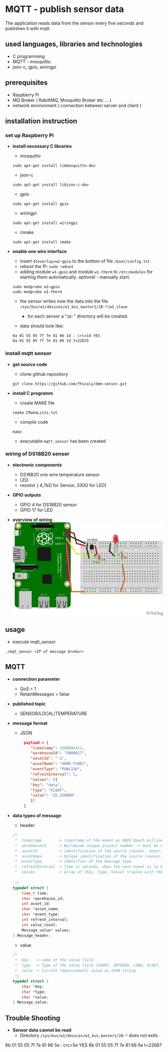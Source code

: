 # MQTT - publish sensor data
The application reads data from the sensor every five seconds and publishes it with mqtt.  

## used languages, libraries and technologies
* C programming
* MQTT - mosquitto
* json-c, gpio, wiringpi

## prerequisites
* Raspberry Pi
* MQ Broker ( RabittMQ, Mosquitto Broker etc ...  )
* network environment ( connection between server and client )

## installation instruction

### set up Raspberry Pi
*  **install necessary C libraries**
    *  mosquitto
      ```
      sudo apt-get install libmosquitto-dev
      ```
    * json-c
    ```
    sudo apt-get install libjson-c-dev
    ```
    * gpio
    ```
    sudo apt-get install gpio
    ```
    * wiringpi
    ```
    sudo apt-get install wiringpi
    ```
    * cmake
    ```
    sudo apt-get install cmake
    ```

* **enable one wire interface**
    * insert `dtoverlay=w1–gpio` to the bottom of file `/boot/config.txt`
    * reboot the Pi: `sudo reboot`
    * adding module `w1-gpio` and module `w1-therm` to `/etc/modules` for starting them automatically.
    _optional_ - manually start: 
    ```
    sudo modprobe w1–gpio
    sudo modprobe w1-therm 
    ```
    * the sensor writes now the data into the file `/sys/bus/w1/devices/w1_bus_master1/28-*/w1_slave`
        * for each sensor a "`28-`" directory will be created.
        
    * data should look like:
    ```
    6a 01 55 05 7f 7e 81 66 1d : crc=1d YES
    6a 01 55 05 7f 7e 81 66 1d t=22625

    ```
        
### install mqtt sensor
*  **get source code**
    * clone github repository
    ```
    git clone https://github.com/fhscaly/dmm-sensor.git
    ```

* **install C programm** 
    * create MAKE file
    ```
    cmake CMakeLists.txt
    ```
    * compile code
    ```
    make 
    ```
    * executable `mqtt_sensor` has been created
    
### wiring of DS18B20 sensor
* **electronic components**
    * DS18B20 one wire temperature sensor
    * LED
    * resistor ( 4,7kΩ for Sensor, 330Ω for LED)
    
* **GPIO outputs**
    * GPIO 4 for DS18B20 sensor
    * GPIO 17 for LED
    
* **overview of wiring**
![](sensor.png)

## usage
* execute mqtt_sensor
```
./mqt_sensor <IP of message broker>
```

## MQTT

* **connection parameter**
    * QoS = 1
    * RetainMessages = false

* **published topic**
    * SENSOR/LOCAL/TEMPERATURE
    
* **message format**
    * JSON
    ```json
         payload = {
            "timestamp": 1560895411,
            "warehouseId": "FH00017",
            "assetId": "-1",
            "assetName": "HOME:TS001",
            "eventType": "PUBLISH",
            "refreshInterval": 5,
            "values": [{
            "key": "data",
            "type": "FLOAT",
            "value": "25.250000"
            }]
         }
    ```
* **data types of message**
    * header
    ```c
    /*
     *  timestamp       -> timestamp of the event as UNIX Epoch milliseconds.
     *  warehouseId     -> Worldwide unique project number -> must be configurable!
     *  assetId         -> identification of the source (sensor, motor, component, etc.)
     *  assetName       -> Unique identification of the source (sensor, motor, component, etc.)
     *  eventType       -> Identifier of the message type.
     *  refreshInterval -> Time in seconds, when the next event is to be expected -> quasi a kind of watchdog Functionality. Set to -1 to deactivate.
     *  values          -> Array of [Key, Type, Value] triples with the current (measured) values. Maximum 24!
    
     */
    typedef struct {
        time_t time;
        char *warehouse_id;
        int asset_id;
        char *asset_name;
        char *event_type;
        int refresh_interval;
        int value_count;
        Message_value* values;
    } Message_header;
    ```

    * value
    ```c
    /*
     *  key   -> name of the value field
     *  type  -> Type of the value field (SHORT, INTEGER, LONG, FLOAT, DOUBLE, BOOLEAN, TIMESTAMP, STRING, JSON)
     *  value -> Current (measurement) value as JSON string
     */
    typedef struct {
        char *key;
        char *type;
        char *value;
    } Message_value;
    ```

## Trouble Shooting

* **Sensor data cannot be read**
    * Directory `/sys/bus/w1/devices/w1_bus_master1/28-*` does not exits. 

    
    
6b 01 55 05 7f 7e 81 66 5e : crc=5e YES
6b 01 55 05 7f 7e 81 66 5e t=22687

